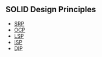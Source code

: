 ## SOLID Design Principles

* [SRP][1]
* [OCP][2]
* [LSP][3]
* [ISP][4]
* [DIP][5]

[1]: src/main/java/swcs/dp/srp
[2]: src/main/java/swcs/dp/ocp
[3]: src/main/java/swcs/dp/lsp
[4]: src/main/java/swcs/dp/isp
[5]: src/main/java/swcs/dp/dip
